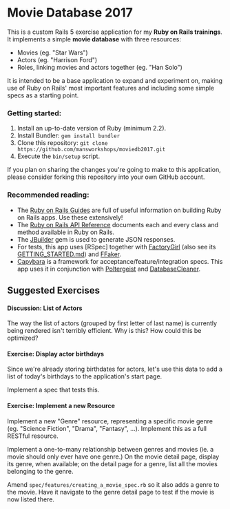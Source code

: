 # Movie Database 2017

This is a custom Rails 5 exercise application for my **Ruby on Rails trainings**. It implements a simple **movie database** with three resources:

- Movies (eg. "Star Wars")
- Actors (eg. "Harrison Ford")
- Roles, linking movies and actors together (eg. "Han Solo")

It is intended to be a base application to expand and experiment on, making use of Ruby on Rails' most important features and including some simple specs as a starting point.


### Getting started:

1. Install an up-to-date version of Ruby (minimum 2.2).
2. Install Bundler: `gem install bundler`
3. Clone this repository: `git clone https://github.com/mansworkshops/moviedb2017.git`
4. Execute the `bin/setup` script.

If you plan on sharing the changes you're going to make to this application, please consider forking this repository into your own GitHub account.


### Recommended reading:

- The [Ruby on Rails Guides](http://guides.rubyonrails.org/) are full of useful information on building Ruby on Rails apps. Use these extensively!
- The [Ruby on Rails API Reference](http://api.rubyonrails.org/) documents each and every class and method available in Ruby on Rails.
- The [JBuilder] gem is used to generate JSON responses.
- For tests, this app uses [RSpec] together with [FactoryGirl] (also see its [GETTING_STARTED.md](https://github.com/thoughtbot/factory_girl/blob/master/GETTING_STARTED.md)) and [FFaker].
- [Capybara] is a framework for acceptance/feature/integration specs. This app uses it in conjunction with [Poltergeist] and [DatabaseCleaner].

[JBuilder]: https://github.com/rails/jbuilder
[Capybara]: https://github.com/teamcapybara/capybara
[Poltergeist]: https://github.com/teampoltergeist/poltergeist
[DatabaseCleaner]: https://github.com/DatabaseCleaner/database_cleaner
[FactoryGirl]: https://github.com/thoughtbot/factory_girl
[FFaker]: https://github.com/ffaker/ffaker


## Suggested Exercises

#### Discussion: List of Actors

The way the list of actors (grouped by first letter of last name) is currently being rendered isn't terribly efficient. Why is this? How could this be optimized?


#### Exercise: Display actor birthdays

Since we're already storing birthdates for actors, let's use this data to add a list of today's birthdays to the application's start page.

Implement a spec that tests this.


#### Exercise: Implement a new Resource

Implement a new "Genre" resource, representing a specific movie genre (eg. "Science Fiction", "Drama", "Fantasy", ...). Implement this as a full RESTful resource.

Implement a one-to-many relationship between genres and movies (ie. a movie should only ever have one genre.) On the movie detail page, display its genre, when available; on the detail page for a genre, list all the movies belonging to the genre.

Amend `spec/features/creating_a_movie_spec.rb` so it also adds a genre to the movie. Have it navigate to the genre detail page to test if the movie is now listed there.

